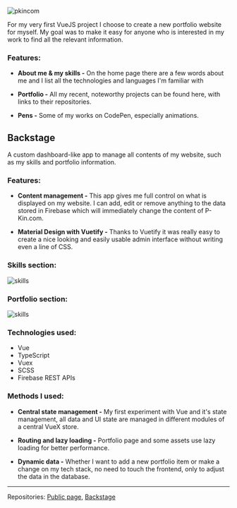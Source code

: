 ![pkincom](https://stuff.p-kin.com/screentogif/pkincom-full.gif)

For my very first VueJS project I choose to create a new portfolio website for myself. My goal was to make it easy for anyone who is interested in my work to find all the relevant information.

### Features:

- **About me & my skills -** On the home page there are a few words about me and I list all the technologies and languages I'm familiar with

- **Portfolio -** All my recent, noteworthy projects can be found here, with links to their repositories.

- **Pens -** Some of my works on CodePen, especially animations.

## Backstage

A custom dashboard-like app to manage all contents of my website, such as my skills and portfolio information.

### Features:

- **Content management -**
This app gives me full control on what is displayed on my website. I can add, edit or remove anything to the data stored in Firebase which will immediately change the content of P-Kin.com.

- **Material Design with Vuetify -**
Thanks to Vuetify it was really easy to create a nice looking and easily usable admin interface without writing even a line of CSS.

### Skills section:

![skills](https://stuff.p-kin.com/screentogif/backstage-skills.gif) 

### Portfolio section:

![skills](https://stuff.p-kin.com/screentogif/backstage-portfolio.gif)

### Technologies used:
- Vue
- TypeScript
- Vuex
- SCSS
- Firebase REST APIs

### Methods I used:
- **Central state management -**
My first experiment with Vue and it's state management, all data and UI state are managed in different modules of a central VueX store.

- **Routing and lazy loading -**
Portfolio page and some assets use lazy loading for better performance.

- **Dynamic data -**
Whether I want to add a new portfolio item or make a change on my tech stack, no need to touch the frontend, only to adjust the data in the database.

---
Repositories: [Public page](https://github.com/KinPeter/Old-Code/tree/master/P-Kin.com_v2), [Backstage](https://github.com/KinPeter/Old-Code/tree/master/P-Kin.com_v2-backstage)
